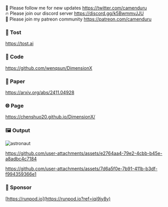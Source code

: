 🐣 Please follow me for new updates https://twitter.com/camenduru <br />
🔥 Please join our discord server https://discord.gg/k5BwmmvJJU <br />
🥳 Please join my patreon community https://patreon.com/camenduru <br />

###  🥪 Tost
https://tost.ai

### 🧬 Code
https://github.com/wenqsun/DimensionX

### 📄 Paper
https://arxiv.org/abs/2411.04928

### 🌐 Page
https://chenshuo20.github.io/DimensionX/

### 🖼 Output

![astronaut](https://github.com/user-attachments/assets/fca89876-4825-4a6e-9b46-6da0bd149dd2)

https://github.com/user-attachments/assets/e2764aa4-79e2-4cbb-b45e-a8adbc4c7184

https://github.com/user-attachments/assets/7d6a5f0e-7b91-411b-b3df-f994359366e1

### 🏢 Sponsor
[https://runpod.io](https://runpod.io?ref=iqi9iy8y)
